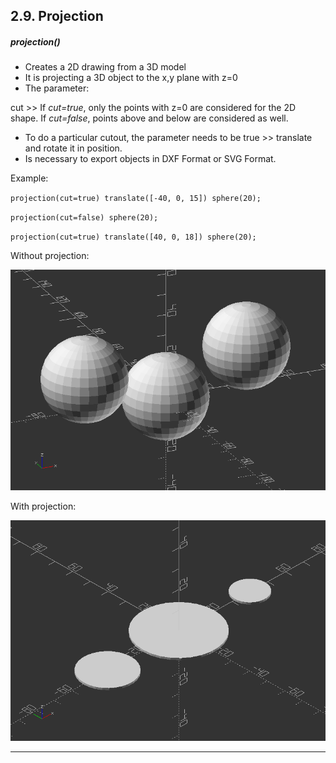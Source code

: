 ## 2.9. Projection

##### **projection()**

* Creates a 2D drawing from a 3D model
* It is projecting a 3D object to the x,y plane with z=0
* The parameter:

cut >> If *cut=true*, only the points with z=0 are considered for the 2D shape. If *cut=false*, points above and below are considered as well.

* To do a particular cutout, the parameter needs to be true >> translate and rotate it in position.
* Is necessary to export objects in DXF Format or SVG Format.

Example:

`projection(cut=true) translate([-40, 0, 15]) sphere(20);`

`projection(cut=false) sphere(20);`

`projection(cut=true) translate([40, 0, 18]) sphere(20);`

Without projection:

![2_9_FirstSteps_1.png](files/2_9_FirstSteps_1.png)

With projection:

![2_9_FirstSteps_2.png](files/2_9_FirstSteps_2.png)

---
